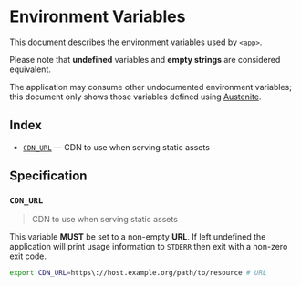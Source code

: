 # Environment Variables

This document describes the environment variables used by `<app>`.

Please note that **undefined** variables and **empty strings** are considered
equivalent.

The application may consume other undocumented environment variables; this
document only shows those variables defined using [Austenite].

[austenite]: https://github.com/env-iron/austenite

## Index

-   [`CDN_URL`](#CDN_URL) — CDN to use when serving static assets

## Specification

### `CDN_URL`

> CDN to use when serving static assets

This variable **MUST** be set to a non-empty **URL**.
If left undefined the application will print usage information to `STDERR` then
exit with a non-zero exit code.

```sh
export CDN_URL=https\://host.example.org/path/to/resource # URL
```
